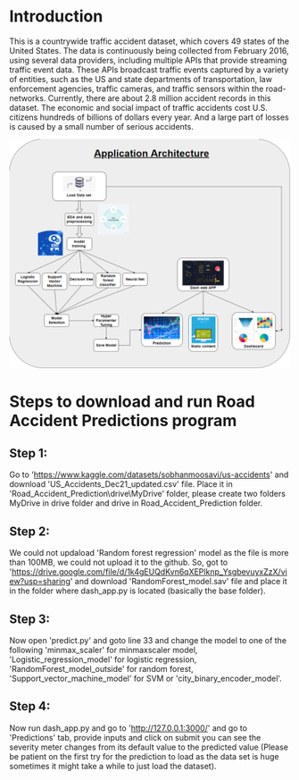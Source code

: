 
# Introduction
This is a countrywide traffic accident dataset, which covers 49 states of the United States. The data is continuously being collected from February 2016, using several data providers, including multiple APIs that provide streaming traffic event data. These APIs broadcast traffic events captured by a variety of entities, such as the US and state departments of transportation, law enforcement agencies, traffic cameras, and traffic sensors within the road- networks. Currently, there are about 2.8 million accident records in this dataset. The economic and social impact of traffic accidents cost U.S. citizens hundreds of billions of dollars every year. And a large part of losses is caused by a small number of serious accidents.

![alt text](https://github.com/tivi2105/CMPE255_Road_Accident_Predictions/blob/main/Road_Accident_Severity_Prediction_architecture_diagram.png?raw=true)

# Steps to download and run Road Accident Predictions program
## Step 1:
Go to 'https://www.kaggle.com/datasets/sobhanmoosavi/us-accidents' and download 'US_Accidents_Dec21_updated.csv' file. Place it in 'Road_Accident_Prediction\drive\MyDrive' folder, please create two folders MyDrive in drive folder and drive in Road_Accident_Prediction folder.

## Step 2:
We could not updaload 'Random forest regression' model as the file is more than 100MB, we could not upload it to the github. So, got to 'https://drive.google.com/file/d/1k4gEUQdKvn6qXEPlknp_YsgbevuyxZzX/view?usp=sharing' and download 'RandomForest_model.sav' file and place it in the folder where dash_app.py is located (basically the base folder).

## Step 3:
Now open 'predict.py' and goto line 33 and change the model to one of the following 'minmax_scaler' for minmaxscaler model, 'Logistic_regression_model' for logistic regression, 'RandomForest_model_outside' for random forest, 'Support_vector_machine_model' for SVM or 'city_binary_encoder_model'.

## Step 4:
Now run dash_app.py and go to 'http://127.0.0.1:3000/' and go to 'Predictions' tab, provide inputs and click on submit you can see the severity meter changes from its default value to the predicted value (Please be patient on the first try for the prediction to load as the data set is huge sometimes it might take a while to just load the dataset).
